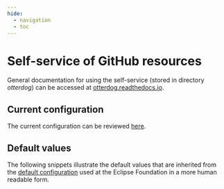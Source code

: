 ```yaml
---
hide:
  - navigation
  - toc
---
```


# Self-service of GitHub resources

General documentation for using the self-service (stored in directory *otterdog*) can be accessed at [otterdog.readthedocs.io](https://otterdog.readthedocs.io).

## Current configuration

The current configuration can be reviewed [here](configuration.md).

## Default values

The following snippets illustrate the default values that are inherited from the [default configuration](https://github.com/EclipseFdn/otterdog-defaults/blob/main/otterdog-defaults.libsonnet) 
used at the Eclipse Foundation in a more human readable form.
